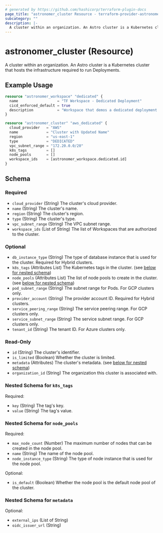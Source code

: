 ```yaml
---
# generated by https://github.com/hashicorp/terraform-plugin-docs
page_title: "astronomer_cluster Resource - terraform-provider-astronomer"
subcategory: ""
description: |-
  A cluster within an organization. An Astro cluster is a Kubernetes cluster that hosts the infrastructure required to run Deployments.
---
```


# astronomer_cluster (Resource)

A cluster within an organization. An Astro cluster is a Kubernetes cluster that hosts the infrastructure required to run Deployments.

## Example Usage

```terraform
resource "astronomer_workspace" "dedicated" {
  name                  = "TF Workspace - Dedicated Deployment"
  cicd_enforced_default = true
  description           = "Workspace that demos a dedicated deployment set up"
}

resource "astronomer_cluster" "aws_dedicated" {
  cloud_provider   = "AWS"
  name             = "Cluster with Updated Name"
  region           = "us-east-1"
  type             = "DEDICATED"
  vpc_subnet_range = "172.20.0.0/20"
  k8s_tags         = []
  node_pools       = []
  workspace_ids    = [astronomer_workspace.dedicated.id]
}
```

<!-- schema generated by tfplugindocs -->
## Schema

### Required

- `cloud_provider` (String) The cluster's cloud provider.
- `name` (String) The cluster's name.
- `region` (String) The cluster's region.
- `type` (String) The cluster's type.
- `vpc_subnet_range` (String) The VPC subnet range.
- `workspace_ids` (List of String) The list of Workspaces that are authorized to the cluster.

### Optional

- `db_instance_type` (String) The type of database instance that is used for the cluster. Required for Hybrid clusters.
- `k8s_tags` (Attributes List) The Kubernetes tags in the cluster. (see [below for nested schema](#nestedatt--k8s_tags))
- `node_pools` (Attributes List) The list of node pools to create in the cluster. (see [below for nested schema](#nestedatt--node_pools))
- `pod_subnet_range` (String) The subnet range for Pods. For GCP clusters only.
- `provider_account` (String) The provider account ID. Required for Hybrid clusters.
- `service_peering_range` (String) The service peering range. For GCP clusters only.
- `service_subnet_range` (String) The service subnet range. For GCP clusters only.
- `tenant_id` (String) The tenant ID. For Azure clusters only.

### Read-Only

- `id` (String) The cluster's identifier.
- `is_limited` (Boolean) Whether the cluster is limited.
- `metadata` (Attributes) The cluster's metadata. (see [below for nested schema](#nestedatt--metadata))
- `organization_id` (String) The organization this cluster is associated with.

<a id="nestedatt--k8s_tags"></a>
### Nested Schema for `k8s_tags`

Required:

- `key` (String) The tag's key.
- `value` (String) The tag's value.


<a id="nestedatt--node_pools"></a>
### Nested Schema for `node_pools`

Required:

- `max_node_count` (Number) The maximum number of nodes that can be created in the node pool.
- `name` (String) The name of the node pool.
- `node_instance_type` (String) The type of node instance that is used for the node pool.

Optional:

- `is_default` (Boolean) Whether the node pool is the default node pool of the cluster.


<a id="nestedatt--metadata"></a>
### Nested Schema for `metadata`

Optional:

- `external_ips` (List of String)
- `oidc_issuer_url` (String)
